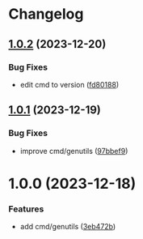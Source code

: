 # Changelog

## [1.0.2](https://github.com/alexandremahdhaoui/genutils/compare/v1.0.1...v1.0.2) (2023-12-20)


### Bug Fixes

* edit cmd to version ([fd80188](https://github.com/alexandremahdhaoui/genutils/commit/fd80188a44ec2a7b2e6d250565137283a3e2368b))

## [1.0.1](https://github.com/alexandremahdhaoui/genutils/compare/v1.0.0...v1.0.1) (2023-12-19)


### Bug Fixes

* improve cmd/genutils ([97bbef9](https://github.com/alexandremahdhaoui/genutils/commit/97bbef986454359b400157d322e89dde8d4d50e0))

# 1.0.0 (2023-12-18)


### Features

* add cmd/genutils ([3eb472b](https://github.com/alexandremahdhaoui/genutils/commit/3eb472b58ffd5a5c68a0c16ff7094471c3b735ee))
